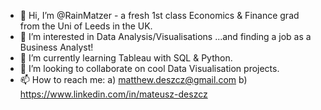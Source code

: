 - 👋 Hi, I’m @RainMatzer - a fresh 1st class Economics & Finance grad from the Uni of Leeds in the UK. 
- 👀 I’m interested in Data Analysis/Visualisations ...and finding a job as a Business Analyst!
- 🌱 I’m currently learning Tableau with SQL & Python.
- 💞️ I’m looking to collaborate on cool Data Visualisation projects.
- 📫 How to reach me: a) matthew.deszcz@gmail.com b) https://www.linkedin.com/in/mateusz-deszcz

<!---
RainMatzer/RainMatzer is a ✨ special ✨ repository because its `README.md` (this file) appears on your GitHub profile.
You can click the Preview link to take a look at your changes.
--->
